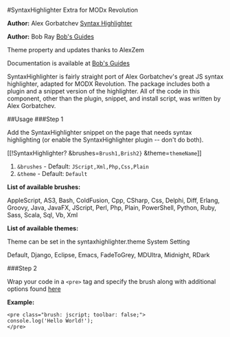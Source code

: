 #SyntaxHighlighter Extra for MODx Revolution

**Author:** Alex Gorbatchev [Syntax Highlighter](http://alexgorbatchev.com/SyntaxHighlighter/)

**Author:** Bob Ray [Bob's Guides](http://bobsguides.com)

Theme property and updates thanks to AlexZem

Documentation is available at [Bob's Guides](http://bobsguides.com/syntaxhighlighter-tutorial.html)

SyntaxHighlighter is fairly straight port of Alex Gorbatchev's great JS syntax highlighter, adapted for MODX Revolution. The package includes both a plugin and a snippet version of the highlighter. All of the code in this component, other than the plugin, snippet, and install script, was written by Alex Gorbatchev.

##Usage
###Step 1

Add the SyntaxHighlighter snippet on the page that needs syntax highlighting (or enable the SyntaxHighlighter plugin -- don't do both).

[[!SyntaxHighlighter? &brushes=`Brush1,Brish2}` &theme=`themeName`]]

1. `&brushes` - Default: `JScript,Xml,Php,Css,Plain`
2. `&theme` - Default: `Default`

**List of available brushes:**

AppleScript, AS3, Bash, ColdFusion, Cpp, CSharp, Css, Delphi, Diff, Erlang, Groovy, Java, JavaFX, JScript, Perl, Php, Plain, PowerShell, Python, Ruby, Sass, Scala, Sql, Vb, Xml

**List of available themes:**

Theme can be set in the syntaxhighlighter.theme System Setting

Default, Django, Eclipse, Emacs, FadeToGrey, MDUltra, Midnight, RDark

###Step 2

Wrap your code in a `<pre>` tag and specify the brush along with additional options found [here](http://alexgorbatchev.com/SyntaxHighlighter/manual/configuration/)

**Example:**

	<pre class="brush: jscript; toolbar: false;">
	console.log('Hello World!');
	</pre>